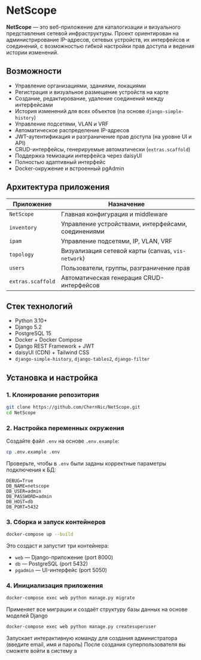 # NetScope

**NetScope** — это веб-приложение для каталогизации и визуального представления сетевой инфраструктуры. Проект ориентирован на администрирование IP-адресов, сетевых устройств, их интерфейсов и соединений, с возможностью гибкой настройки прав доступа и ведения истории изменений.

## Возможности

* Управление организациями, зданиями, локациями
* Регистрация и визуальное размещение устройств на карте
* Создание, редактирование, удаление соединений между интерфейсами
* История изменений для всех объектов (na основе `django-simple-history`)
* Управление подсетями, VLAN и VRF
* Автоматическое распределение IP-адресов
* JWT-аутентификация и разграничение прав доступа (на уровне UI и API)
* CRUD-интерфейсы, генерируемые автоматически (`extras.scaffold`)
* Поддержка темизации интерфейса через daisyUI
* Полностью адаптивный интерфейс
* Docker-окружение и встроенный pgAdmin

## Архитектура приложения

| Приложение        | Назначение                                          |
| ----------------- | --------------------------------------------------- |
| `NetScope`        | Главная конфигурация и middleware                   |
| `inventory`       | Управление устройствами, интерфейсами, соединениями |
| `ipam`            | Управление подсетями, IP, VLAN, VRF                 |
| `topology`        | Визуализация сетевой карты (canvas, `vis-network`)  |
| `users`           | Пользователи, группы, разграничение прав            |
| `extras.scaffold` | Автоматическая генерация CRUD-интерфейсов           |

## Стек технологий

* Python 3.10+
* Django 5.2
* PostgreSQL 15
* Docker + Docker Compose
* Django REST Framework + JWT
* daisyUI (CDN) + Tailwind CSS
* `django-simple-history`, `django-tables2`, `django-filter`

## Установка и настройка

### 1. Клонирование репозитория

```bash
git clone https://github.com/ChernNic/NetScope.git
cd NetScope
```

### 2. Настройка переменных окружения

Создайте файл `.env` на основе `.env.example`:

```bash
cp .env.example .env
```

Проверьте, чтобы в `.env` были заданы корректные параметры подключения к БД:

```
DEBUG=True
DB_NAME=netscope
DB_USER=admin
DB_PASSWORD=admin
DB_HOST=db
DB_PORT=5432
```

### 3. Сборка и запуск контейнеров

```bash
docker-compose up --build
```

Это создаст и запустит три контейнера:

* `web` — Django-приложение (port 8000)
* `db` — PostgreSQL (port 5432)
* `pgadmin` — UI-интерфейс (port 5050)

### 4. Инициализация приложения

```bash
docker-compose exec web python manage.py migrate
```
Применяет все миграции и создаёт структуру базы данных на основе моделей Django
```bash
docker-compose exec web python manage.py createsuperuser
```
Запускает интерактивную команду для создания администратора (введите email, имя и пароль)
После создания суперпользователя вы сможете войти в систему а
